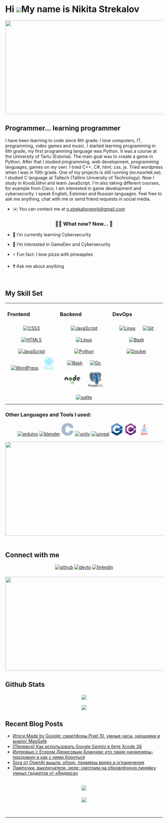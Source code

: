 
<!---
rajaleidja/rajaleidja is a ✨ special ✨ repository because its `README.md` (this file) appears on your GitHub profile.
You can click the Preview link to take a look at your changes.
--->

Hi ![](https://user-images.githubusercontent.com/18350557/176309783-0785949b-9127-417c-8b55-ab5a4333674e.gif)My name is Nikita Strekalov
========================================================================================================================================

<div align="center">
  <img src="https://media.giphy.com/media/dWesBcTLavkZuG35MI/giphy.gif" width="600" height="300"/>
</div>

Programmer... learning programmer
---------------------------------

I have been learning to code since 6th grade. I love computers, IT, programming, video games and music. I started learning programming in 6th grade, my first programming language was Python. It was a course at the University of Tartu (Estonia). The main goal was to create a game in Python. After that I studied programming, web development, programming languages, games on my own. I tried C++, C#, html, css, js. Tried wordpress when I was in 10th grade. One of my projects is still running (nv.noortek.ee). I studied C language at Taltech (Tallinn University of Technology). Now I study in Kood/Jõhvi and learn JavaScript. I'm also taking different courses, for example from Cisco. I am interested in game development and cybersecurity.
I speak English, Estonian and Russian languages.
Feel free to ask me anything, chat with me or send friend requests in social media.

* ✉️  You can contact me at [n.strekalovwork@gmail.com](mailto:n.strekalovwork@gmail.com)

<!--
<div align="center">
<img src="" align="center" style="width: 100%" />
</div>  
-->



### <div align="center"> 👨‍💻 What now? Now... 🚀</div>  
  

- 🔭 I’m currently learning Cybersecurity 
  

- 🌱 I’m interested in GameDev and Cybersecurity  
  

- ⚡ Fun fact: I love pizza with pineapples  
  

- ❓ Ask me about anything  
  

<br/>  


## My Skill Set  
<table>
  <tr><td valign="top" width="33%">



### Frontend  
<div align="center">  
<a href="https://www.w3schools.com/css/" target="_blank"><img style="margin: 10px" src="https://profilinator.rishav.dev/skills-assets/css3-original-wordmark.svg" alt="CSS3" height="50" /></a>  
<a href="https://en.wikipedia.org/wiki/HTML5" target="_blank"><img style="margin: 10px" src="https://profilinator.rishav.dev/skills-assets/html5-original-wordmark.svg" alt="HTML5" height="50" /></a>  
<a href="https://www.javascript.com/" target="_blank"><img style="margin: 10px" src="https://profilinator.rishav.dev/skills-assets/javascript-original.svg" alt="JavaScript" height="50" /></a>  
<a href="https://wordpress.com/" target="_blank"><img style="margin: 10px" src="https://profilinator.rishav.dev/skills-assets/wordpress.png" alt="WordPress" height="50" /></a>  
<a href="https://reactjs.org/" target="_blank" rel="noreferrer"> <img src="https://raw.githubusercontent.com/devicons/devicon/master/icons/react/react-original-wordmark.svg" alt="react" width="40" height="40"/> </a> 
</div>

</td><td valign="top" width="33%">





### Backend  
<div align="center">  
<a href="https://www.javascript.com/" target="_blank"><img style="margin: 10px" src="https://profilinator.rishav.dev/skills-assets/javascript-original.svg" alt="JavaScript" height="50" /></a>  
<a href="https://www.linux.org/" target="_blank"><img style="margin: 10px" src="https://profilinator.rishav.dev/skills-assets/linux-original.svg" alt="Linux" height="50" /></a>  
<a href="https://www.python.org/" target="_blank"><img style="margin: 10px" src="https://profilinator.rishav.dev/skills-assets/python-original.svg" alt="Python" height="50" /></a>  
<a href="https://www.gnu.org/software/bash/" target="_blank"><img style="margin: 10px" src="https://profilinator.rishav.dev/skills-assets/gnu_bash-icon.svg" alt="Bash" height="50" /></a>  
<a href="https://go.dev/" target="_blank"><img style="margin: 10px" src="https://profilinator.rishav.dev/skills-assets/go-original.svg" alt="Go" height="50" /></a>  
<a href="https://nodejs.org/" target="_blank"><img style="margin: 10px" src="https://raw.githubusercontent.com/devicons/devicon/master/icons/nodejs/nodejs-original-wordmark.svg" alt="nodejs" height="50" /></a>
<a href="https://www.postgresql.org/" target="_blank"><img style="margin: 10px" src="https://raw.githubusercontent.com/devicons/devicon/master/icons/postgresql/postgresql-original-wordmark.svg" alt="postgresql" height="50" /></a> 
<a href="https://www.sqlite.org/" target="_blank"><img style="margin: 10px" src="https://www.vectorlogo.zone/logos/sqlite/sqlite-icon.svg" alt="sqlite" height="50" /></a> 
</div>

</td><td valign="top" width="33%">



### DevOps  
<div align="center">  
<a href="https://www.linux.org/" target="_blank"><img style="margin: 10px" src="https://profilinator.rishav.dev/skills-assets/linux-original.svg" alt="Linux" height="50" /></a>  
<a href="https://github.com/" target="_blank"><img style="margin: 10px" src="https://profilinator.rishav.dev/skills-assets/git-scm-icon.svg" alt="Git" height="50" /></a>  
<a href="https://www.gnu.org/software/bash/" target="_blank"><img style="margin: 10px" src="https://profilinator.rishav.dev/skills-assets/gnu_bash-icon.svg" alt="Bash" height="50" /></a>  
<a href="https://www.docker.com/" target="_blank"><img style="margin: 10px" src="https://profilinator.rishav.dev/skills-assets/docker-original-wordmark.svg" alt="Docker" height="50" /></a>  
</div>

</td></tr></table>  

<h3 align="left">Other Languages and Tools I used:</h3>
<div align="center"> 
  <a href="https://www.arduino.cc/" target="_blank" rel="noreferrer"> <img src="https://cdn.worldvectorlogo.com/logos/arduino-1.svg" alt="arduino" width="40" height="40"/></a> 
  <a href="https://www.blender.org/" target="_blank" rel="noreferrer"> <img src="https://download.blender.org/branding/community/blender_community_badge_white.svg" alt="blender" width="40" height="40"/></a> 
  <a href="https://www.cprogramming.com/" target="_blank" rel="noreferrer"> <img src="https://raw.githubusercontent.com/devicons/devicon/master/icons/c/c-original.svg" alt="c" width="40" height="40"/></a>  
  <a href="https://unity.com/" target="_blank" rel="noreferrer"> <img src="https://www.vectorlogo.zone/logos/unity3d/unity3d-icon.svg" alt="unity" width="40" height="40"/></a> 
  <a href="https://unrealengine.com/" target="_blank" rel="noreferrer"> <img src="https://raw.githubusercontent.com/kenangundogan/fontisto/036b7eca71aab1bef8e6a0518f7329f13ed62f6b/icons/svg/brand/unreal-engine.svg" alt="unreal" width="40" height="40"/></a>
  <a href="https://www.w3schools.com/cpp/" target="_blank" rel="noreferrer"> <img src="https://raw.githubusercontent.com/devicons/devicon/master/icons/cplusplus/cplusplus-original.svg" alt="cplusplus" width="40" height="40"/></a> 
  <a href="https://www.w3schools.com/cs/" target="_blank" rel="noreferrer"> <img src="https://raw.githubusercontent.com/devicons/devicon/master/icons/csharp/csharp-original.svg" alt="csharp" width="40" height="40"/></a>
  <a href="https://www.w3schools.com/java/" target="_blank"><img src="https://raw.githubusercontent.com/devicons/devicon/master/icons/java/java-original-wordmark.svg" alt="java" width="40" height="40" /></a>
</div>

<br/>  

<!-- ![Jokes Card](https://readme-jokes.vercel.app/api) -->

<div align="center">
<img src="https://readme-jokes.vercel.app/api" width="600" height="300"/>
 </div>

 <br/>
 
## Connect with me  
<div align="center">
<a href="https://github.com/rajaleidja" target="_blank">
<img src=https://img.shields.io/badge/github-%2324292e.svg?&style=for-the-badge&logo=github&logoColor=white alt=github style="margin-bottom: 5px;" /></a>
<a href="https://dev.to/rajaleidja" target="_blank">
<img src=https://img.shields.io/badge/dev.to-%2308090A.svg?&style=for-the-badge&logo=dev.to&logoColor=white alt=devto style="margin-bottom: 5px;" /></a>
<a href="https://linkedin.com/in/nikitastrekalov" target="_blank">
<img src=https://img.shields.io/badge/linkedin-%231E77B5.svg?&style=for-the-badge&logo=linkedin&logoColor=white alt=linkedin style="margin-bottom: 5px;" /></a>  
</div>  
  

<br/>  

<div align="center">
  <img src="https://media0.giphy.com/media/v1.Y2lkPTc5MGI3NjExa2ZndWFsb2FnNnE5N3VjM3luOGp3ZWliMWVudjZ6dHk3NjR2MDlpdiZlcD12MV9pbnRlcm5hbF9naWZfYnlfaWQmY3Q9Zw/aHiv481xki1WdhQonS/giphy.gif" width="600" height="300"/>
</div>




## Github Stats  
<div align="center"><img src="https://github-readme-stats.vercel.app/api?username=rajaleidja&show_icons=true&count_private=true&hide_border=true" align="center" /></div>  



<br/>  
<div align="center"><img src="https://www.codewars.com/users/nekitch13/badges/large"/></div> 

## Recent Blog Posts  
<!-- BLOG-POST-LIST:START -->
- [Итоги Made by Google: смартфоны Pixel 10, умные часы, наушники и аналог MagSafe](https://habr.com/ru/articles/939164/?utm_campaign=939164&utm_source=habrahabr&utm_medium=rss)
- [[Перевод] Как использовать Google Gemini в бете Xcode 26](https://habr.com/ru/articles/929756/?utm_campaign=929756&utm_source=habrahabr&utm_medium=rss)
- [Интервью с Егором Денисовым-Бланчем: кто такие «инженеры-призраки» и как с ними бороться](https://habr.com/ru/articles/869694/?utm_campaign=869694&utm_source=habrahabr&utm_medium=rss)
- [Sora от OpenAI вышла: обзор, примеры видео и ограничения](https://habr.com/ru/articles/865210/?utm_campaign=865210&utm_source=habrahabr&utm_medium=rss)
- [Лампочки, выключатели, реле: смотрим на обновлённую линейку умных гаджетов от «Яндекса»](https://habr.com/ru/articles/859622/?utm_campaign=859622&utm_source=habrahabr&utm_medium=rss)
<!-- BLOG-POST-LIST:END -->

<br/>  
<!--
[![Readme Quotes](https://quotes-github-readme.vercel.app/api?type=horizontal&theme=dark)](https://github.com/piyushsuthar/github-readme-quotes)
-->
<div align="center">
  <img src="https://quotes-github-readme.vercel.app/api?type=horizontal&theme=dark"/>
  </div> 

<br/>  

<div align="center">
<img src="https://komarev.com/ghpvc/?username=rajaleidja&&style=flat-square" align="center" />
</div>  
  

<br/>  

<div align="center"></div>
<br />

----
